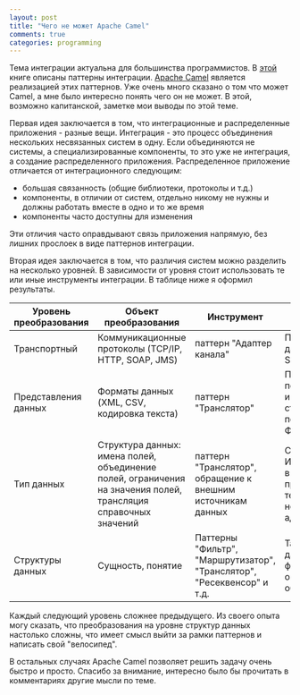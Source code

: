 ```yaml
---
layout: post
title: "Чего не может Apache Camel"
comments: true
categories: programming
---
```


Тема интеграции актуальна для большинства программистов. В [этой](http://www.ozon.ru/context/detail/id/3083192/) книге описаны паттерны интеграции. [Apache Camel](http://camel.apache.org/) является реализацией этих паттернов. Уже очень много сказано о том что может Camel, а мне было интересно понять чего он не может. В этой, возможно капитанской, заметке мои выводы по этой теме.

Первая идея заключается в том, что интеграционные и распределенные приложения - разные вещи. Интеграция - это процесс объединения нескольких несвязанных систем в одну. Если объединяются не системы, а специализированные компоненты, то это уже не интеграция, а создание распределенного приложения. Распределенное приложение отличается от интеграционного следующим:

- большая связанность (общие библиотеки, протоколы и т.д.)
- компоненты, в отличии от систем, отдельно никому не нужны и должны работать вместе в одно и то же время
- компоненты часто доступны для изменения

Эти отличия часто оправдывают связь приложения напрямую, без лишних прослоек в виде паттернов интеграции.

Вторая идея заключается в том, что различия систем можно разделить на несколько уровней. В зависимости от уровня стоит использовать те или иные инструменты интеграции. В таблице ниже я оформил результаты.

| Уровень преобразования | Объект преобразования                                                                                           | Инструмент                                                  | Пример                                                                              |
|------------------------|-----------------------------------------------------------------------------------------------------------------|-------------------------------------------------------------|-------------------------------------------------------------------------------------|
| Транспортный           | Коммуникационные протоколы (TCP/IP, HTTP, SOAP, JMS)                                                            | паттерн "Адаптер канала"                                    | Передача данных из JMS в SOAP сервис                                                |
| Представления данных   | Форматы данных (XML, CSV, кодировка текста)                                                                     | паттерн "Транслятор"	| Преобразование почтового индекса в строку, слияние полей Имя, Фамилия в одно        |
| Тип данных             | Структура данных: имена полей, объединение полей, ограничения на значения полей, трансляция справочных значений | паттерн "Транслятор", обращение к внешним источникам данных | Слияние полей Имя и Фамилия в одно, преобразование телефонного номера в поле адреса |
| Структуры данных       | Сущность, понятие                                                                                               | Паттерны "Фильтр", "Маршрутизатор", "Транслятор", "Ресеквенсор" и т.д.                                                | Тансформация данных о финансовых операциях в объект счета                                                                                    |

Каждый следующий уровень сложнее предыдущего. Из своего опыта могу сказать, что преобразования на уровне структур данных настолько сложны, что имеет смысл выйти за рамки паттернов и написать свой "велосипед".

В остальных случаях Apache Camel позволяет решить задачу очень быстро и просто. Спасибо за внимание, интересно было бы прочитать в комментариях другие мысли по теме.



